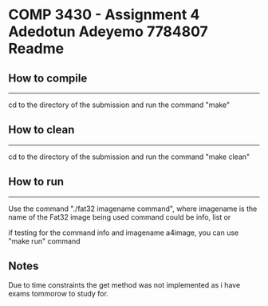 # COMP 3430 - Assignment 4 Adedotun Adeyemo 7784807 Readme

## How to compile

---

cd to the directory of the submission and run the command "make"

## How to clean

---

cd to the directory of the submission and run the command "make clean"

## How to run

---

Use the command "./fat32 imagename command", where imagename is the name of the Fat32 image being used command could be info, list or

if testing for the command info and imagename a4image, you can use "make run" command

## Notes

Due to time constraints the get method was not implemented as i have exams tommorow to study for.
